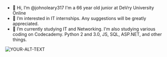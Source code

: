 - 👋 Hi, I’m @johnoleary317 I'm a 66 year old junior at DeVry University Online
- 👀 I’m interested in IT internships. Any suggestions will be greatly appreciated.
- 🌱 I’m currently studying IT and Networking. I'm also studying various coding on Codecademy. Python 2 and 3.0, JS, SQL, ASP.NET, and other things.


<!---
johnoleary317/johnoleary317 is a ✨ special ✨ repository because its `README.md` (this file) appears on your GitHub profile.
You can click the Preview link to take a look at your changes.
--->
<picture>
 <source media="(prefers-color-scheme: dark)" srcset="YOUR-DARKMODE-IMAGE">
 <source media="(prefers-color-scheme: light)" srcset="YOUR-LIGHTMODE-IMAGE">
 <img alt="YOUR-ALT-TEXT" src="YOUR-DEFAULT-IMAGE">
</picture>
